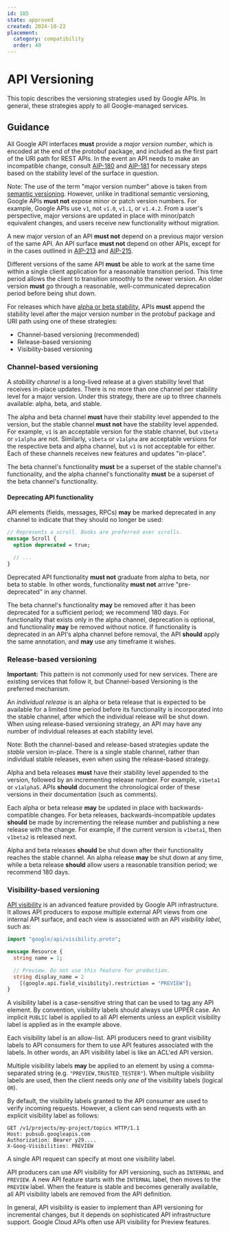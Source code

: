 ```yaml
---
id: 185
state: approved
created: 2024-10-22
placement:
  category: compatibility
  order: 40
---
```


# API Versioning

This topic describes the versioning strategies used by Google APIs. In
general, these strategies apply to all Google-managed services.

## Guidance

All Google API interfaces **must** provide a _major version number_, which is
encoded at the end of the protobuf package, and included as the first part of
the URI path for REST APIs. In the event an API needs to make an incompatible
change, consult [AIP-180][] and [AIP-181][] for necessary steps based on the
stability level of the surface in question.

Note: The use of the term "major version number" above is taken from
[semantic versioning][]. However, unlike in traditional semantic versioning,
Google APIs **must not** expose minor or patch version numbers. For
example, Google APIs use `v1`, not `v1.0`, `v1.1`, or `v1.4.2`. From a user's
perspective, major versions are updated in place with minor/patch equivalent
changes, and users receive new functionality without migration.

A new major version of an API **must not** depend on a previous major version of
the same API. An API surface **must not** depend on other APIs, except for in
the cases outlined in [AIP-213][] and [AIP-215][].

Different versions of the same API **must** be able to work at the same time
within a single client application for a reasonable transition period. This time
period allows the client to transition smoothly to the newer version. An older
version **must** go through a reasonable, well-communicated deprecation period
before being shut down.

For releases which have [alpha or beta stability][AIP-181], APIs **must** append
the stability level after the major version number in the protobuf package and
URI path using one of these strategies:

- Channel-based versioning (recommended)
- Release-based versioning
- Visibility-based versioning

### Channel-based versioning

A *stability channel* is a long-lived release at a given stability level that
receives in-place updates. There is no more than one channel per stability level
for a major version. Under this strategy, there are up to three channels
available: alpha, beta, and stable.

The alpha and beta channel **must** have their stability level appended to the
version, but the stable channel **must not** have the stability level appended.
For example, `v1` is an acceptable version for the stable channel, but `v1beta`
or `v1alpha` are not. Similarly, `v1beta` or `v1alpha` are acceptable versions
for the respective beta and alpha channel, but `v1` is not acceptable for
either. Each of these channels receives new features and updates "in-place".

The beta channel's functionality **must** be a superset of the stable channel's
functionality, and the alpha channel's functionality **must** be a superset of
the beta channel's functionality.

#### Deprecating API functionality

API elements (fields, messages, RPCs) **may** be marked deprecated in any
channel to indicate that they should no longer be used:

```proto
// Represents a scroll. Books are preferred over scrolls.
message Scroll {
  option deprecated = true;

  // ...
}
```

Deprecated API functionality **must not** graduate from alpha to beta, nor beta
to stable. In other words, functionality **must not** arrive "pre-deprecated"
in any channel.

The beta channel's functionality **may** be removed after it has been deprecated
for a sufficient period; we recommend 180 days. For functionality that exists
only in the alpha channel, deprecation is optional, and functionality **may** be
removed without notice. If functionality is deprecated in an API's
alpha channel before removal, the API **should** apply the same annotation, and
**may** use any timeframe it wishes.

### Release-based versioning

**Important:** This pattern is not commonly used for new services. There are
existing services that follow it, but Channel-based Versioning is the preferred
mechanism.

An *individual release* is an alpha or beta release that is expected to be
available for a limited time period before its functionality is incorporated
into the stable channel, after which the individual release will be shut down.
When using release-based versioning strategy, an API may have any number of
individual releases at each stability level.

Note: Both the channel-based and release-based strategies update the _stable_
version in-place. There is a single stable channel, rather than individual
stable releases, even when using the release-based strategy.

Alpha and beta releases **must** have their stability level appended to the
version, followed by an incrementing release number. For example, `v1beta1` or
`v1alpha5`. APIs **should** document the chronological order of these versions
in their documentation (such as comments).

Each alpha or beta release **may** be updated in place with backwards-compatible
changes. For beta releases, backwards-incompatible updates **should** be made by
incrementing the release number and publishing a new release with the change.
For example, if the current version is `v1beta1`, then `v1beta2` is released
next.

Alpha and beta releases **should** be shut down after their functionality
reaches the stable channel. An alpha release **may** be shut down at any time,
while a beta release **should** allow users a reasonable transition period; we
recommend 180 days.

### Visibility-based versioning

[API visibility][] is an advanced feature provided by Google API infrastructure.
It allows API producers to expose multiple external API views from one internal
API surface, and each view is associated with an API _visibility label_, such
as:

```proto
import "google/api/visibility.proto";

message Resource {
  string name = 1;

  // Preview. Do not use this feature for production.
  string display_name = 2
    [(google.api.field_visibility).restriction = "PREVIEW"];
}
```

A visibility label is a case-sensitive string that can be used to tag any API
element. By convention, visibility labels should always use UPPER case.
An implicit `PUBLIC` label is applied to all API elements unless an explicit
visibility label is applied as in the example above.

Each visibility label is an allow-list. API producers need to grant visibility
labels to API consumers for them to use API features associated with the labels.
In other words, an API visibility label is like an ACL'ed API version.

Multiple visibility labels **may** be applied to an element by using a
comma-separated string (e.g. `"PREVIEW,TRUSTED_TESTER"`). When multiple
visibility labels are used, then the client needs only _one_ of the visibility
labels (logical `OR`).

By default, the visibility labels granted to the API consumer are used to verify
incoming requests. However, a client can send requests with an explicit
visibility label as follows:

```
GET /v1/projects/my-project/topics HTTP/1.1
Host: pubsub.googleapis.com
Authorization: Bearer y29....
X-Goog-Visibilities: PREVIEW
```

A single API request can specify at most one visibility label.

API producers can use API visibility for API versioning, such as
`INTERNAL` and `PREVIEW`. A new API feature starts with the `INTERNAL` label,
then moves to the `PREVIEW` label. When the feature is stable and becomes
generally available, all API visibility labels are removed from the API
definition.

In general, API visibility is easier to implement than API versioning for
incremental changes, but it depends on sophisticated API infrastructure support.
Google Cloud APIs often use API visibility for Preview features.

[AIP-180]: https://aip.dev/180
[AIP-181]: https://aip.dev/181
[AIP-213]: https://aip.dev/213
[AIP-215]: https://aip.dev/215
[api visibility]: https://github.com/googleapis/googleapis/blob/master/google/api/visibility.proto
[semantic versioning]: https://semver.org/
